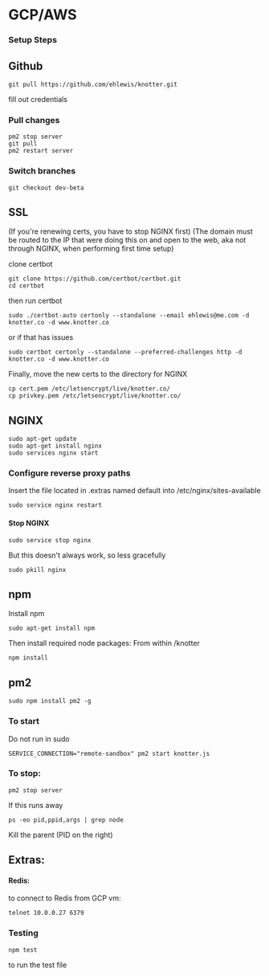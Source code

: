 # GCP/AWS

### Setup Steps

## Github
```
git pull https://github.com/ehlewis/knotter.git
```
fill out credentials

### Pull changes
```
pm2 stop server
git pull
pm2 restart server
```
### Switch branches
```
git checkout dev-beta
```

## SSL
(If you're renewing certs, you have to stop NGINX first)
(The domain must be routed to the IP that were doing this on and open to the web, aka not through NGINX, when performing first time setup)

clone certbot
```
git clone https://github.com/certbot/certbot.git
cd certbot
```
then run certbot
```
sudo ./certbot-auto certonly --standalone --email ehlewis@me.com -d knotter.co -d www.knotter.co
```
or if that has issues
```
sudo certbot certonly --standalone --preferred-challenges http -d knotter.co -d www.knotter.co
```
Finally, move the new certs to the directory for NGINX
```
cp cert.pem /etc/letsencrypt/live/knotter.co/
cp privkey.pem /etc/letsencrypt/live/knotter.co/
```

## NGINX
```
sudo apt-get update
sudo apt-get install nginx
sudo services nginx start
```
### Configure reverse proxy paths
Insert the file located in .extras named default into /etc/nginx/sites-available
```
sudo service nginx restart
```
#### Stop NGINX

```
sudo service stop nginx
```
But this doesn't always work, so less gracefully
```
sudo pkill nginx
```

## npm
Install npm
```
sudo apt-get install npm
```
Then install required node packages:
From within /knotter
```
npm install
```

## pm2
```
sudo npm install pm2 -g
```

### To start
Do not run in sudo
```
SERVICE_CONNECTION="remote-sandbox" pm2 start knotter.js
```

### To stop:
```
pm2 stop server
```

If this runs away
```
ps -eo pid,ppid,args | grep node
```
Kill the parent (PID on the right)


## Extras:

#### Redis:
to connect to Redis from GCP vm:
```
telnet 10.0.0.27 6379
```

### Testing
```
npm test
```
to run the test file

